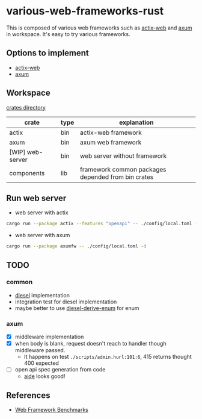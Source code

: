 # various-web-frameworks-rust

This is composed of various web frameworks such as [actix-web](https://actix.rs/docs/) and [axum](https://github.com/tokio-rs/axum) in workspace. It's easy to try various frameworks.

## Options to implement

- [actix-web](https://github.com/actix/actix-web)
- [axum](https://github.com/tokio-rs/axum)

## Workspace

[crates directory](./crates)

| crate            | type | explanation                                        |
| ---------------- | ---- | -------------------------------------------------- |
| actix            | bin  | actix-web framework                                |
| axum             | bin  | axum web framework                                 |
| [WIP] web-server | bin  | web server without framework                       |
| components       | lib  | framework common packages depended from bin crates |

## Run web server

- web server with actix

```sh
cargo run --package actix --features "openapi" -- ./config/local.toml -d
```

- web server with axum

```sh
cargo run --package axumfw -- ./config/local.toml -d
```

## TODO

### common

- [diesel](https://diesel.rs/) implementation
- integration test for diesel implementation
- maybe better to use [diesel-derive-enum](https://github.com/adwhit/diesel-derive-enum) for enum

### axum

- [x] middleware implementation
- [x] when body is blank, request doesn't reach to handler though middleware passed.
  - It happens on test `./scripts/admin.hurl:101:6`, 415 returns thought 400 expected
- [ ] open api spec generation from code
  - [aide](https://crates.io/crates/aide) looks good!

## References

- [Web Framework Benchmarks](https://www.techempower.com/benchmarks/#hw=ph&test=fortune&section=data-r22)
